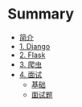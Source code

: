 # Summary

* [简介](README.md)
* [1. Django](Django.md)
* [2. Flask](Flask.md)
* [3. 爬虫](爬虫.md)
* [4. 面试](README.md)
    * [基础](面试小知识点/基础知识.md)
    * [面试题](/面试小知识点/面试题.md)
<!-- 
* [5. 其他](README.md) 
    * [5.1 redis](redis.md)
    * [5.2 各种协议](各路协议.md) -->

